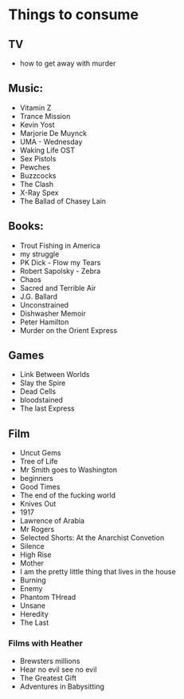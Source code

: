 # Things to consume

## TV
- how to get away with murder

## Music:

  - Vitamin Z
  - Trance Mission
  - Kevin Yost
  - Marjorie De Muynck
  - UMA - Wednesday
  - Waking Life OST
  - Sex Pistols
  - Pewches
  - Buzzcocks
  - The Clash
  - X-Ray Spex
  - The Ballad of Chasey Lain

## Books: 
  - Trout Fishing in America
  - my struggle
  - PK Dick - Flow my Tears
  - Robert Sapolsky - Zebra
  - Chaos
  - Sacred and Terrible Air
  - J.G. Ballard
  - Unconstrained
  - Dishwasher Memoir
  - Peter Hamilton
  - Murder on the Orient Express

## Games
  - Link Between Worlds
  - Slay the Spire
  - Dead Cells
  - bloodstained
  - The last Express

## Film 
  - Uncut Gems
  - Tree of Life
  - Mr Smith goes to Washington
  - beginners
  - Good Times
  - The end of the fucking world
  - Knives Out
  - 1917
  - Lawrence of Arabia
  - Mr Rogers
  - Selected Shorts: At the Anarchist Convetion
  - Silence 
  - High Rise
  - Mother
  - I am the pretty little thing that lives in the house
  - Burning
  - Enemy
  - Phantom THread
  - Unsane
  - Heredity
  - The Last 

### Films with Heather
  -  Brewsters millions
  - Hear no evil see no evil 
  - The Greatest Gift
  - Adventures in Babysitting


